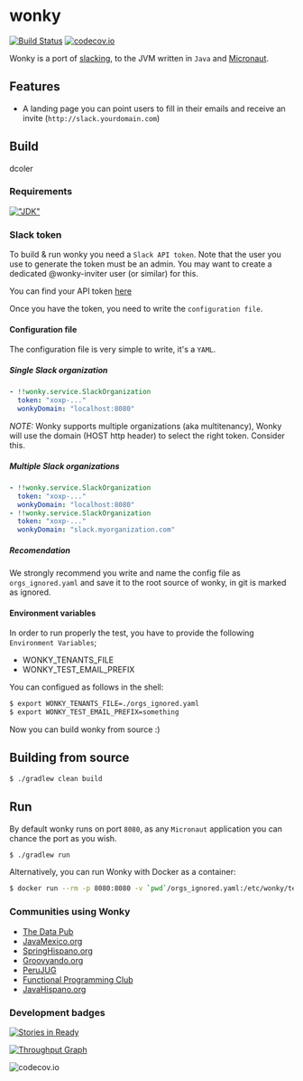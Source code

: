 # wonky
[![Build Status](https://travis-ci.org/domix/wonky.svg)](https://travis-ci.org/domix/wonky)
[![codecov.io](http://codecov.io/github/domix/wonky/coverage.svg?branch=master)](http://codecov.io/github/domix/wonky?branch=master)


Wonky is a port of [slacking](https://github.com/rauchg/slackin/), to the JVM written in `Java` and [Micronaut](http://micronaut.io/).

## Features

- A landing page you can point users to fill in their emails and receive an invite (`http://slack.yourdomain.com`)

## Build

dcoler

### Requirements

[!["JDK"](https://img.shields.io/badge/JDK-8.0+-F30000.svg?style=flat)](http://www.oracle.com/technetwork/java/javase/downloads/jdk8-downloads-2133151.html)

### Slack token

To build & run wonky you need a `Slack API token`. Note that the user you use to generate the token must be an admin. You may want to create a dedicated @wonky-inviter user (or similar) for this.

You can find your API token [here](http://api.slack.com/web)

Once you have the token, you need to write the `configuration file`.

#### Configuration file

The configuration file is very simple to write, it's a `YAML`.

##### Single Slack organization

```YAML
- !!wonky.service.SlackOrganization
  token: "xoxp-..."
  wonkyDomain: "localhost:8080"
```

*NOTE:* Wonky supports multiple organizations (aka multitenancy), Wonky will use the domain (HOST http header) to select the right token. Consider this.

##### Multiple Slack organizations

```YAML
- !!wonky.service.SlackOrganization
  token: "xoxp-..."
  wonkyDomain: "localhost:8080"
- !!wonky.service.SlackOrganization
  token: "xoxp-..."
  wonkyDomain: "slack.myorganization.com"
``` 

##### Recomendation

We strongly recommend you write and name the config file as `orgs_ignored.yaml` and save it to the root source of wonky, in git is marked as ignored.  

#### Environment variables

In order to run properly the test, you have to provide the following `Environment Variables`;

* WONKY_TENANTS_FILE
* WONKY_TEST_EMAIL_PREFIX

You can configued as follows in the shell:

````bash
$ export WONKY_TENANTS_FILE=./orgs_ignored.yaml
$ export WONKY_TEST_EMAIL_PREFIX=something

````

Now you can build wonky from source :)

## Building from source

```bash
$ ./gradlew clean build
```

## Run

By default wonky runs on port `8080`, as any `Micronaut` application you can chance the port as you wish.


```bash
$ ./gradlew run  
```

Alternatively, you can run Wonky with Docker as a container:


```bash
$ docker run --rm -p 8080:8080 -v `pwd`/orgs_ignored.yaml:/etc/wonky/tenants.yaml  domix/wonky:0.3.7
```

### Communities using Wonky

- [The Data Pub](http://slack.thedata.pub)
- [JavaMexico.org](http://slack.javamexico.org)
- [SpringHispano.org](http://slack.springhispano.org)
- [Groovyando.org](http://slack.groovyando.org)
- [PeruJUG](http://slack.perujug.org/)
- [Functional Programming Club](http://functionalprogramming.club/)
- [JavaHispano.org](http://slack.javahispano.org)

### Development badges

[![Stories in Ready](https://badge.waffle.io/domix/wonky.svg?label=ready&title=Ready)](http://waffle.io/domix/wonky)

[![Throughput Graph](https://graphs.waffle.io/domix/wonky/throughput.svg)](https://waffle.io/domix/wonky/metrics)

![codecov.io](http://codecov.io/github/domix/wonky/branch.svg?branch=master)
